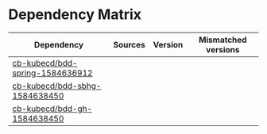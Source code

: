 # Dependency Matrix

Dependency | Sources | Version | Mismatched versions
---------- | ------- | ------- | -------------------
[cb-kubecd/bdd-spring-1584636912](https://github.com/cb-kubecd/bdd-spring-1584636912.git) |  | []() | 
[cb-kubecd/bdd-sbhg-1584638450](https://github.com/cb-kubecd/bdd-sbhg-1584638450.git) |  | []() | 
[cb-kubecd/bdd-gh-1584638450](https://github.com/cb-kubecd/bdd-gh-1584638450.git) |  | []() | 
